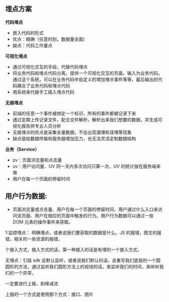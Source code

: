 ## 埋点方案

**代码埋点**

- 嵌入代码的形式
- 优点：精确（任意时刻，数据量全面）
- 缺点：代码工作量点

**可视化埋点**

- 通过可视化交互的手段，代替代码埋点
- 将业务代码和埋点代码分离，提供一个可视化交互的页面，输入为业务代码，通过这个系统，可以在业务代码中自定义的增加埋点事件等等，最后输出的代码耦合了业务代码和埋点代码
- 用系统来代替手工插入埋点代码

**无痕埋点**

- 前端的任意一个事件被绑定一个标识，所有的事件都被记录下来
- 通过定期上传记录文件，配合文件解析，解析出来我们想要的数据，并生成可视化报告供专业人员分析
- 无痕埋点的优点是采集全量数据，不会出现漏埋和误埋等现象
- 缺点是给数据传输和服务器增加压力，也无法灵活定制数据结构

**业务（Service）**

- pv：页面浏览量和点击量
- uv：用户访问量、UV 同一天内多次访问只算一次，UV 的统计放在服务端来做
- 用户在每一个页面的停留时间

## 用户行为数据:

- 页面浏览量或点击量、用户在每一个页面的停留时间、用户通过什么入口来访问该页面、用户在相应的页面中触发的行为。用户行为数据可以通过一些 DOM 元素的操作事件来获取。

1:监控埋点： 明确埋点，或者说我们要获取的数据是什么。JS 的报错，图文的报错，相关的一些资源的报错，

个接入方式，接入方式的话，第一种接入的话是有埋的一个接入方式，

无埋点：引路 sdk 会默认监听，或者说我们默认的话，会重写我们底层的一个圆圆形的方法，通过监听我们圆形方法上的视线的话，来监听我们的时间，来听听我们的一个异常，

一定要进行上报，削峰减流

上报的一个方式是使用那个方式：接口、图片
